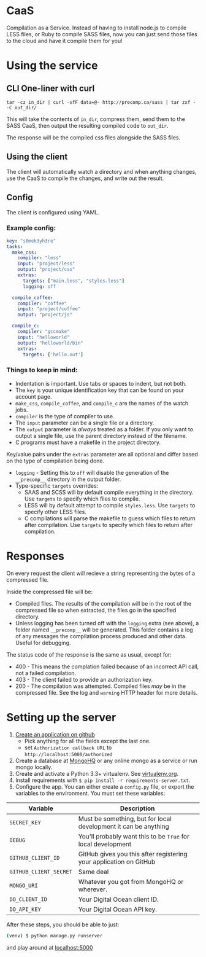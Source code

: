 CaaS
====

Compilation as a Service. Instead of having to install node.js to compile LESS
files, or Ruby to compile SASS files, now you can just send those files to the
cloud and have it compile them for you!

Using the service
=================

CLI One-liner with curl
-----------------------
    tar -cz in_dir | curl -sfF data=@- http://precomp.ca/sass | tar zxf - -C out_dir/

This will take the contents of `in_dir`, compress them, send them to the
SASS CaaS, then output the resulting compiled code to `out_dir`.

The response will be the compiled css files alongside the SASS files.

Using the client
----------------
The client will automatically watch a directory and when anything changes,
use the CaaS to compile the changes, and write out the result.

Config
------
The client is configured using YAML.

### Example config:

```yaml
key: "s0mek3yh3re"
tasks:
  make_css:
    compiler: "less"
    input: "project/less"
    output: "project/css"
    extras:
      targets: ["main.less", "styles.less"]
      logging: off

  compile_coffee:
    compiler: "coffee"
    input: "project/coffee"
    output: "project/js"

  compile_c:
    compiler: "gccmake"
    input: "helloworld"
    output: "helloworld/bin"
    extras:
      targets: ['hello.out']
```

### Things to keep in mind:

- Indentation is important. Use tabs or spaces to indent, but not both.
- The `key` is your unique identification key that can be found on your account page.
- `make_css`, `compile_coffee`, and `compile_c` are the names of the watch jobs.
- `compiler` is the type of compiler to use.
- The `input` parameter can be a single file or a directory.
- The `output` parameter is _always_ treated as a folder.
  If you only want to output a single file, use the parent directory instead of the filename.
- C programs must have a makefile in the project directory.

Key/value pairs under the `extras` parameter are all optional and differ based on the type of compilation being done.

- `logging` - Setting this to `off` will disable the generation of the `__precomp__` directory in the output folder.
- Type-specific `targets` overrides:
  - SAAS and SCSS will by default compile everything in the directory.
    Use `targets` to specify which files to compile.
  - LESS will by default attempt to compile `styles.less`.
    Use `targets` to specify other LESS files.
  - C compilations will parse the makefile to guess which files to return after compilation.
    Use `targets` to specify which files to return after compilation.


Responses
=========
On every request the client will recieve a string representing the bytes of a
compressed file.

Inside the compressed file will be:
- Compiled files. The results of the compilation will be in the root of the
  compressed file so when extracted, the files go in the specified directory.
- Unless logging has been turned off with the `logging` extra (see above),
  a folder named `__precomp__` will be generated. This folder contains a log
  of any messages the compilation process produced and other data.
  Useful for debugging.

The status code of the response is the same as usual, except for:
- 400 - This means the complation failed because of an incorrect API call,
  not a failed compilation. 
- 403 - The client failed to provide an authorization key.
- 200 - The compilation was attempted. Compiled files _may_ be in the compressed file.
  See the log and `warning` HTTP header for more details.


Setting up the server
=====================

 1. [Create an application on github](https://github.com/settings/applications/new)
    * Pick anything for all the fields except the last one.
    * set `Authorization callback URL` to `http://localhost:5000/authorized`
 2. Create a database at [MongoHQ](https://www.mongohq.com/home) or any online mongo as a service or run mongo locally.
 3. Create and activate a Python 3.3+ virtualenv. See [virtualenv.org](http://www.virtualenv.org/en/latest/).
 4. Install requirements with `$ pip install -r requirements-server.txt`.
 5. Configure the app. You can either create a `config.py` file, or export the variables to the environment. You must set these variables:

Variable            | Description
--------------------|------------
`SECRET_KEY`        | Must be something, but for local development it can be anything
`DEBUG`             | You'll probably want this to be `True` for local development
`GITHUB_CLIENT_ID`  | GitHub gives you this after registering your application on GitHub
`GITHUB_CLIENT_SECRET` | Same deal
`MONGO_URI`         | Whatever you got from MongoHQ or wherever.
`DO_CLIENT_ID`      | Your Digital Ocean client ID.
`DO_API_KEY`        | Your Digital Ocean API key.

After these steps, you should be able to just:

```bash
(venv) $ python manage.py runserver
```

and play around at [localhost:5000](http://localhost:5000)
